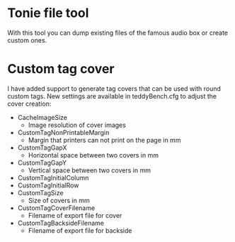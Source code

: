 # Tonie file tool

With this tool you can dump existing files of the famous audio box or create custom ones.

# Custom tag cover

I have added support to generate tag covers that can be used with round custom tags. 
New settings are available in teddyBench.cfg to adjust the cover creation:

  * CacheImageSize
      * Image resolution of cover images
  * CustomTagNonPrintableMargin 
      * Margin that printers can not print on the page in mm
  * CustomTagGapX
      * Horizontal space between two covers in mm
  * CustomTagGapY 
      * Vertical space between two covers in mm
  * CustomTagInitialColumn
  * CustomTagInitialRow
  * CustomTagSize
      * Size of covers in mm
  * CustomTagCoverFilename 
      * Filename of export file for cover
  * CustomTagBacksideFilename
      * Filename of export file for backside
